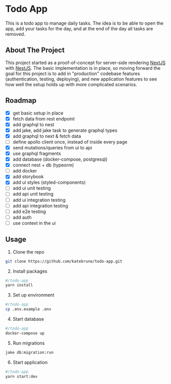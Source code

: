 # Todo App

This is a todo app to manage daily tasks. The idea is to be able to open the app, add your tasks for the day, and at the end of the day all tasks are removed.

## About The Project

This project started as a proof-of-concept for server-side rendering [NextJS](https://nextjs.org/) with [NestJS](https://nestjs.com/). The basic implementation is in place, so moving forward the goal for this project is to add in "production" codebase features (authentication, testing, deploying), and new application features to see how well the setup holds up with more complicated scenarios.

## Roadmap

- [x] get basic setup in place
- [x] fetch data from rest endpoint
- [x] add graphql to nest
- [x] add jake, add jake task to generate graphql types
- [x] add graphql to next & fetch data
- [ ] define apollo client once, instead of inside every page
- [x] send mutations/queries from ui to api
- [x] use graphql fragments
- [x] add database (docker-compose, postgresql)
- [x] connect nest + db (typeorm)
- [ ] add docker
- [x] add storybook
- [x] add ui styles (styled-components)
- [ ] add ui unit testing
- [ ] add api unit testing
- [ ] add ui integration testing
- [ ] add api integration testing
- [ ] add e2e testing
- [ ] add auth
- [ ] use context in the ui

## Usage

1. Clone the repo

```bash
git clone https://github.com/katebrune/todo-app.git
```

2. Install packages

```bash
#/todo-app
yarn install
```

3. Set up environment

```bash
#/todo-app
cp .env.example .env
```

4.  Start database

```bash
#/todo-app
docker-compose up
```

5. Run migrations

```bash
jake db:migration:run
```

6. Start application

```bash
#/todo-app
yarn start:dev
```
